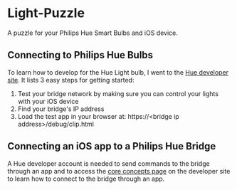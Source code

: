 # Light-Puzzle
A puzzle for your Philips Hue Smart Bulbs and iOS device.

## Connecting to Philips Hue Bulbs
To learn how to develop for the Hue Light bulb, I went to the [Hue developer site](https://developers.meethue.com/develop/get-started-2/). It lists 3 easy steps for getting started:
1. Test your bridge network by making sure you can control your lights with your iOS device
1. Find your bridge's IP address
1. Load the test app in your browser at:
https://\<bridge ip address\>/debug/clip.html

## Connecting an iOS app to a Philips Hue Bridge
A Hue developer account is needed to send commands to the bridge through an app and to access the [core concepts page](https://developers.meethue.com/develop/get-started-2/core-concepts/) on the developer site to learn how to connect to the bridge through an app.
